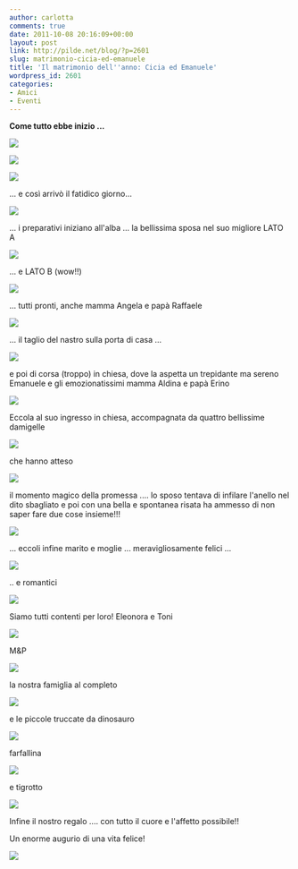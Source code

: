 ```yaml
---
author: carlotta
comments: true
date: 2011-10-08 20:16:09+00:00
layout: post
link: http://pilde.net/blog/?p=2601
slug: matrimonio-cicia-ed-emanuele
title: 'Il matrimonio dell''anno: Cicia ed Emanuele'
wordpress_id: 2601
categories:
- Amici
- Eventi
---
```


**Come tutto ebbe inizio ...**

![](http://pilde.net/blog/wp-content/uploads/2011/10/poesia1.png)

![](http://pilde.net/blog/wp-content/uploads/2011/10/poesia2.png)

![](http://pilde.net/blog/wp-content/uploads/2011/10/poesia3.png)

... e così arrivò il fatidico giorno...

![](http://pilde.net/blog/wp-content/uploads/2011/10/copertina.png)

... i preparativi iniziano all'alba ... la bellissima sposa nel suo migliore LATO A

![](http://pilde.net/blog/wp-content/uploads/2011/10/aside.jpg)

... e LATO B (wow!!)

![](http://pilde.net/blog/wp-content/uploads/2011/10/bside.jpg)

... tutti pronti, anche mamma Angela e papà Raffaele

![](http://pilde.net/blog/wp-content/uploads/2011/10/casa1.jpg)

... il taglio del nastro sulla porta di casa ...

![](http://pilde.net/blog/wp-content/uploads/2011/10/nastro.jpg)

e poi di corsa (troppo) in chiesa, dove la aspetta un trepidante ma sereno Emanuele e gli emozionatissimi mamma Aldina e papà Erino

![](http://pilde.net/blog/wp-content/uploads/2011/10/sposo.jpg)

Eccola al suo ingresso in chiesa, accompagnata da quattro bellissime damigelle

![](http://pilde.net/blog/wp-content/uploads/2011/10/damigelle.jpg)

che hanno atteso

![](http://pilde.net/blog/wp-content/uploads/2011/10/panca.jpg)

il momento magico della promessa .... lo sposo tentava di infilare l'anello nel dito sbagliato e poi con una bella e spontanea risata ha ammesso di non saper fare due cose insieme!!!

![](http://pilde.net/blog/wp-content/uploads/2011/10/matrimonio1.jpg)

... eccoli infine marito e moglie ... meravigliosamente felici ...

![](http://pilde.net/blog/wp-content/uploads/2011/10/pranzo_sposi.jpg)

.. e romantici

![](http://pilde.net/blog/wp-content/uploads/2011/10/fontana2.jpg)

Siamo tutti contenti per loro! Eleonora e Toni

![](http://pilde.net/blog/wp-content/uploads/2011/10/toni_ele.jpg)

M&P

![](http://pilde.net/blog/wp-content/uploads/2011/10/mp.jpg)

la nostra famiglia al completo

![](http://pilde.net/blog/wp-content/uploads/2011/10/family.jpg)

e le piccole truccate da dinosauro

![](http://pilde.net/blog/wp-content/uploads/2011/10/dinosauro.jpg)

farfallina

![](http://pilde.net/blog/wp-content/uploads/2011/10/cate_disegno.jpg)

e tigrotto

![](http://pilde.net/blog/wp-content/uploads/2011/10/mati_disegno.jpg)

Infine il nostro regalo .... con tutto il cuore e l'affetto possibile!!



Un enorme augurio di una vita felice!

![](http://pilde.net/blog/wp-content/uploads/2011/10/mati.jpg)
